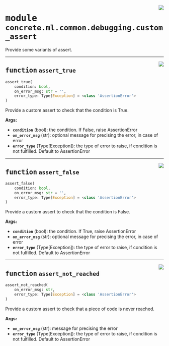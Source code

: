 <!-- markdownlint-disable -->

<a href="../../../src/concrete/ml/common/debugging/custom_assert.py#L0"><img align="right" style="float:right;" src="https://img.shields.io/badge/-source-cccccc?style=flat-square"></a>

# <kbd>module</kbd> `concrete.ml.common.debugging.custom_assert`

Provide some variants of assert.

______________________________________________________________________

<a href="../../../src/concrete/ml/common/debugging/custom_assert.py#L29"><img align="right" style="float:right;" src="https://img.shields.io/badge/-source-cccccc?style=flat-square"></a>

## <kbd>function</kbd> `assert_true`

```python
assert_true(
    condition: bool,
    on_error_msg: str = '',
    error_type: Type[Exception] = <class 'AssertionError'>
)
```

Provide a custom assert to check that the condition is True.

**Args:**

- <b>`condition`</b> (bool):  the condition. If False, raise AssertionError
- <b>`on_error_msg`</b> (str):  optional message for precising the error, in case of error
- <b>`error_type`</b> (Type\[Exception\]):  the type of error to raise, if condition is not fulfilled.  Default to AssertionError

______________________________________________________________________

<a href="../../../src/concrete/ml/common/debugging/custom_assert.py#L44"><img align="right" style="float:right;" src="https://img.shields.io/badge/-source-cccccc?style=flat-square"></a>

## <kbd>function</kbd> `assert_false`

```python
assert_false(
    condition: bool,
    on_error_msg: str = '',
    error_type: Type[Exception] = <class 'AssertionError'>
)
```

Provide a custom assert to check that the condition is False.

**Args:**

- <b>`condition`</b> (bool):  the condition. If True, raise AssertionError
- <b>`on_error_msg`</b> (str):  optional message for precising the error, in case of error
- <b>`error_type`</b> (Type\[Exception\]):  the type of error to raise, if condition is not fulfilled.  Default to AssertionError

______________________________________________________________________

<a href="../../../src/concrete/ml/common/debugging/custom_assert.py#L59"><img align="right" style="float:right;" src="https://img.shields.io/badge/-source-cccccc?style=flat-square"></a>

## <kbd>function</kbd> `assert_not_reached`

```python
assert_not_reached(
    on_error_msg: str,
    error_type: Type[Exception] = <class 'AssertionError'>
)
```

Provide a custom assert to check that a piece of code is never reached.

**Args:**

- <b>`on_error_msg`</b> (str):  message for precising the error
- <b>`error_type`</b> (Type\[Exception\]):  the type of error to raise, if condition is not fulfilled.  Default to AssertionError
